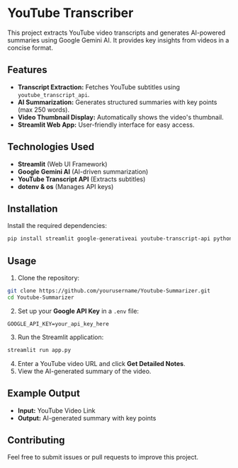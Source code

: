 # YouTube Transcriber

This project extracts YouTube video transcripts and generates AI-powered summaries using Google Gemini AI. It provides key insights from videos in a concise format.

## Features
- **Transcript Extraction:** Fetches YouTube subtitles using `youtube_transcript_api`.
- **AI Summarization:** Generates structured summaries with key points (max 250 words).
- **Video Thumbnail Display:** Automatically shows the video's thumbnail.
- **Streamlit Web App:** User-friendly interface for easy access.

## Technologies Used
- **Streamlit** (Web UI Framework)
- **Google Gemini AI** (AI-driven summarization)
- **YouTube Transcript API** (Extracts subtitles)
- **dotenv & os** (Manages API keys)

## Installation
Install the required dependencies:
```bash
pip install streamlit google-generativeai youtube-transcript-api python-dotenv
```

## Usage
1. Clone the repository:
```bash
git clone https://github.com/yourusername/Youtube-Summarizer.git
cd Youtube-Summarizer
```
2. Set up your **Google API Key** in a `.env` file:
```env
GOOGLE_API_KEY=your_api_key_here
```
3. Run the Streamlit application:
```bash
streamlit run app.py
```
4. Enter a YouTube video URL and click **Get Detailed Notes**.
5. View the AI-generated summary of the video.

## Example Output
- **Input:** YouTube Video Link
- **Output:** AI-generated summary with key points

## Contributing
Feel free to submit issues or pull requests to improve this project.


